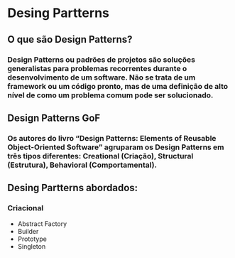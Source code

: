# Desing Partterns  

## O que são Design Patterns?
### Design Patterns ou padrões de projetos são soluções generalistas para problemas recorrentes durante o desenvolvimento de um software. Não se trata de um framework ou um código pronto, mas de uma definição de alto nível de como um problema comum pode ser solucionado.

## Design Patterns GoF
### Os autores do livro “Design Patterns: Elements of Reusable Object-Oriented Software” agruparam os Design Patterns em três tipos diferentes: Creational (Criação), Structural (Estrutura), Behavioral (Comportamental).

## Desing Partterns abordados:
### Criacional
<ul>
  <li>Abstract Factory</li>
	<li>Builder</li>
	<li>Prototype</li>
	<li>Singleton</li>
</ul>

